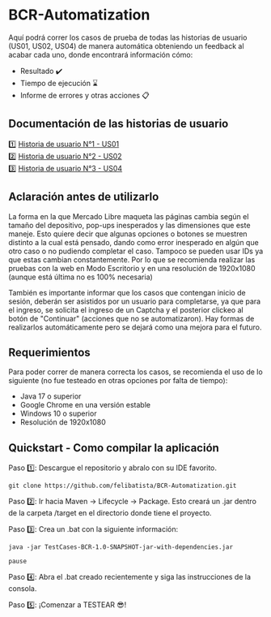 
# BCR-Automatization


Aquí podrá correr los casos de prueba de todas las historias de usuario (US01, US02, US04)
de manera automática obteniendo un feedback al acabar cada uno, donde encontrará información cómo:
- Resultado ✔️
- Tiempo de ejecución ⌛
- Informe de errores y otras acciones 📋


## Documentación de las historias de usuario

1️⃣ [Historia de usuario N°1 - US01](https://docs.google.com/document/d/1dPA-8ajNyCeJwNzqIKviWvViocbpvKD6x3zPSLiabEg/edit?usp=sharing) \
2️⃣ [Historia de usuario N°2 - US02](https://docs.google.com/document/d/1SvC4JJbQDRDjAhgNqep5h-a2cxDugRIQSvKmdtzk24E/edit?usp=sharing) \
3️⃣ [Historia de usuario N°3 - US04](https://docs.google.com/document/d/1edFOk6xzP8QK3FLASnd0HxHBA6rm88eaej3JK-mH4pg/edit?usp=sharing)


## Aclaración antes de utilizarlo

La forma en la que Mercado Libre maqueta las páginas cambia según el tamaño del depositivo, pop-ups inesperados y las dimensiones que este maneje. Esto quiere decir que algunas opciones o botones se muestren distinto a la cual está pensado, dando como error inesperado en algún que otro caso o no pudiendo completar el caso. Tampoco se pueden usar IDs ya que estas cambian constantemente. Por lo que se recomienda realizar las pruebas con la web en Modo Escritorio y en una resolución de 1920x1080 (aunque está última no es 100% necesaria)

También es importante informar que los casos que contengan inicio de sesión, deberán ser asistidos por un usuario para completarse, ya que para el ingreso, se solicita el ingreso de un Captcha y el posterior clickeo al botón de "Continuar" (acciones que no se automatizaron). Hay formas de realizarlos automáticamente pero se dejará como una mejora para el futuro.  
## Requerimientos

Para poder correr de manera correcta los casos, se recomienda el uso de lo siguiente (no fue testeado en otras opciones por falta de tiempo):
- Java 17 o superior
- Google Chrome en una versión estable
- Windows 10 o superior
- Resolución de 1920x1080



## Quickstart - Como compilar la aplicación

Paso 1️⃣: Descargue el repositorio y abralo con su IDE favorito.
```
git clone https://github.com/felibatista/BCR-Automatization.git
```

Paso 2️⃣: Ir hacia Maven -> Lifecycle -> Package. Esto creará un .jar dentro de la carpeta /target en el directorio donde tiene el proyecto.

Paso 3️⃣: Crea un .bat con la siguiente información:
```
java -jar TestCases-BCR-1.0-SNAPSHOT-jar-with-dependencies.jar

pause
```

Paso 4️⃣: Abra el .bat creado recientemente y siga las instrucciones de la consola.

Paso 5️⃣: ¡Comenzar a TESTEAR 😎!


